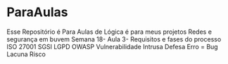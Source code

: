 # ParaAulas
Esse Repositório é Para Aulas de Lógica é para meus projetos
Redes e segurança em buvem
Semana  18- Aula 3- Requisitos e fases do processo 
  ISO 27001 
  SGSI 
  LGPD 
  OWASP 
  Vulnerabilidade 
  Intrusa 
  Defesa 
  Erro = Bug 
  Lacuna 
  Risco

